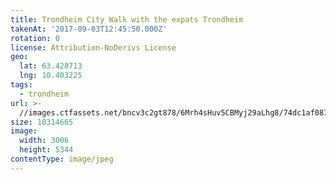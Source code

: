 ```yaml
---
title: Trondheim City Walk with the expats Trondheim
takenAt: '2017-09-03T12:45:50.000Z'
rotation: 0
license: Attribution-NoDerivs License
geo:
  lat: 63.428713
  lng: 10.403225
tags:
  - trondheim
url: >-
  //images.ctfassets.net/bncv3c2gt878/6Mrh4sHuv5CBMyj29aLhg8/74dc1af08707b326c2b835405148461b/trondheim-city-walk-with-the-expats-trondheim_36200232003_o
size: 10314665
image:
  width: 3006
  height: 5344
contentType: image/jpeg
---
```


